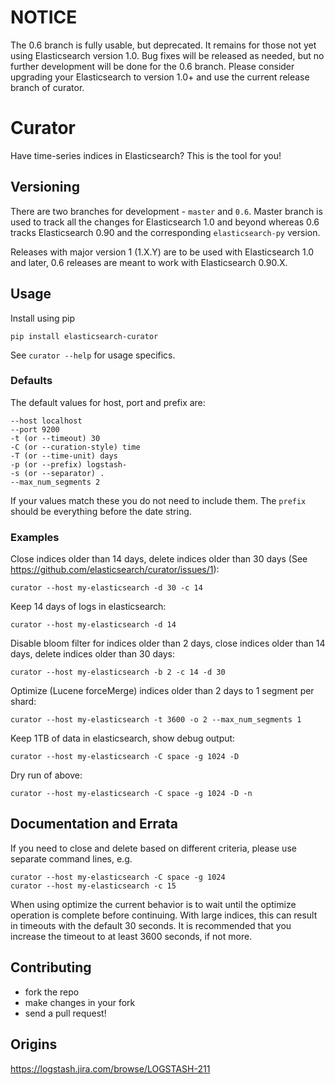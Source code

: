 # NOTICE

The 0.6 branch is fully usable, but deprecated.  It remains for those not yet using Elasticsearch version 1.0.
Bug fixes will be released as needed, but no further development will be done for the 0.6 branch.  Please consider upgrading your Elasticsearch to version 1.0+ and use the current release branch of curator.

# Curator

Have time-series indices in Elasticsearch? This is the tool for you!

## Versioning

There are two branches for development - `master` and `0.6`. Master branch is
used to track all the changes for Elasticsearch 1.0 and beyond whereas 0.6
tracks Elasticsearch 0.90 and the corresponding `elasticsearch-py` version.

Releases with major version 1 (1.X.Y) are to be used with Elasticsearch 1.0 and
later, 0.6 releases are meant to work with Elasticsearch 0.90.X.

## Usage

Install using pip

    pip install elasticsearch-curator


See `curator --help` for usage specifics.

### Defaults

The default values for host, port and prefix are:

    --host localhost
    --port 9200
    -t (or --timeout) 30
    -C (or --curation-style) time
    -T (or --time-unit) days
    -p (or --prefix) logstash-
    -s (or --separator) .
    --max_num_segments 2

If your values match these you do not need to include them.  The `prefix` should be everything before the date string.

### Examples

Close indices older than 14 days, delete indices older than 30 days (See https://github.com/elasticsearch/curator/issues/1):

    curator --host my-elasticsearch -d 30 -c 14

Keep 14 days of logs in elasticsearch:

    curator --host my-elasticsearch -d 14

Disable bloom filter for indices older than 2 days, close indices older than 14 days, delete indices older than 30 days:

    curator --host my-elasticsearch -b 2 -c 14 -d 30
    
Optimize (Lucene forceMerge) indices older than 2 days to 1 segment per shard:

    curator --host my-elasticsearch -t 3600 -o 2 --max_num_segments 1

Keep 1TB of data in elasticsearch, show debug output:

    curator --host my-elasticsearch -C space -g 1024 -D

Dry run of above:

    curator --host my-elasticsearch -C space -g 1024 -D -n

## Documentation and Errata

If you need to close and delete based on different criteria, please use separate command lines, e.g.

    curator --host my-elasticsearch -C space -g 1024
    curator --host my-elasticsearch -c 15
    
When using optimize the current behavior is to wait until the optimize operation is complete before continuing.  With large indices, this can result in timeouts with the default 30 seconds.  It is recommended that you increase the timeout to at least 3600 seconds, if not more.  


## Contributing

* fork the repo
* make changes in your fork
* send a pull request!

## Origins

<https://logstash.jira.com/browse/LOGSTASH-211>

